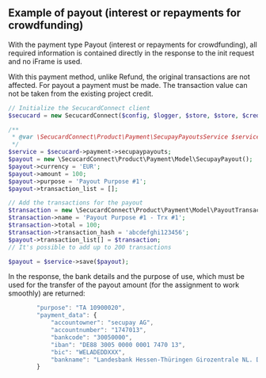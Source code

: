 ## Example of payout (interest or repayments for crowdfunding)

With the payment type Payout (interest or repayments for crowdfunding), all required information is contained directly in the response to the init request and no iFrame is used.

With this payment method, unlike Refund, the original transactions are not affected. For payout a payment must be made. The transaction value can not be taken from the existing project credit.

```php
// Initialize the SecucardConnect client
$secucard = new SecucardConnect($config, $logger, $store, $store, $cred);

/**
 * @var \SecucardConnect\Product\Payment\SecupayPayoutsService $service
 */
$service = $secucard->payment->secupaypayouts;
$payout = new \SecucardConnect\Product\Payment\Model\SecupayPayout();
$payout->currency = 'EUR';
$payout->amount = 100;
$payout->purpose = 'Payout Purpose #1';
$payout->transaction_list = [];

// Add the transactions for the payout
$transaction = new \SecucardConnect\Product\Payment\Model\PayoutTransaction();
$transaction->name = 'Payout Purpose #1 - Trx #1';
$transaction->total = 100;
$transaction->transaction_hash = 'abcdefghi123456';
$payout->transaction_list[] = $transaction;
// It's possible to add up to 200 transactions

$payout = $service->save($payout);
```

In the response, the bank details and the purpose of use, which must be used for the transfer of the payout amount (for the assignment to work smoothly) are returned:

```js
        "purpose": "TA 10900020",
        "payment_data": {
            "accountowner": "secupay AG",
            "accountnumber": "1747013",
            "bankcode": "30050000",
            "iban": "DE88 3005 0000 0001 7470 13",
            "bic": "WELADEDDXXX",
            "bankname": "Landesbank Hessen-Thüringen Girozentrale NL. Düsseldorf"
        }
```
